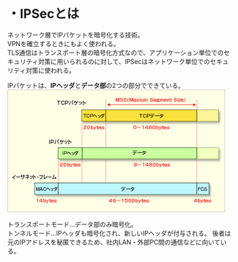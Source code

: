 # ・IPSecとは
ネットワーク層でIPパケットを暗号化する技術。  
VPNを確立するときにもよく使われる。  
TLS通信はトランスポート層の暗号化方式なので、アプリケーション単位でのセキュリティ対策に用いられるのに対して、IPSecはネットワーク単位でのセキュリティ対策に使われる。

IPパケットは、**IPヘッダ**と**データ部**の2つの部分でできている。
![IPパケットの構造](./image/IPパケット.png)

トランスポートモード...データ部のみ暗号化。   
トンネルモード...IPヘッダも暗号化され、新しいIPヘッダが付与される。
後者は元のIPアドレスを秘匿できるため、社内LAN・外部PC間の通信などに向いている。
